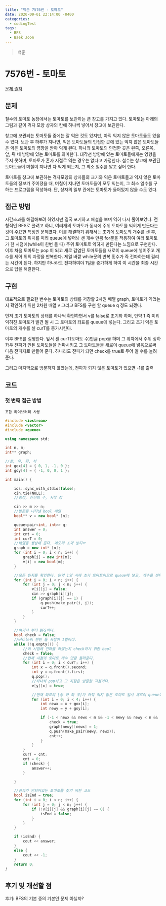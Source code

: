 ```yaml
---
title: "백준 7576번 - 토마토"
date: 2020-09-01 22:14:00 -0400
categories: 
  - codingTest
tags:
  - BFS
  - Baek Joon
---
```


> 백준 

7576번 - 토마토
=============
 
[문제 출처](https://www.acmicpc.net/problem/7576)
## 문제
철수의 토마토 농장에서는 토마토를 보관하는 큰 창고를 가지고 있다. 토마토는 아래의 그림과 같이 격자 모양 상자의 칸에 하나씩 넣어서 창고에 보관한다. 

창고에 보관되는 토마토들 중에는 잘 익은 것도 있지만, 아직 익지 않은 토마토들도 있을 수 있다. 보관 후 하루가 지나면, 익은 토마토들의 인접한 곳에 있는 익지 않은 토마토들은 익은 토마토의 영향을 받아 익게 된다. 하나의 토마토의 인접한 곳은 왼쪽, 오른쪽, 앞, 뒤 네 방향에 있는 토마토를 의미한다. 대각선 방향에 있는 토마토들에게는 영향을 주지 못하며, 토마토가 혼자 저절로 익는 경우는 없다고 가정한다. 철수는 창고에 보관된 토마토들이 며칠이 지나면 다 익게 되는지, 그 최소 일수를 알고 싶어 한다.

토마토를 창고에 보관하는 격자모양의 상자들의 크기와 익은 토마토들과 익지 않은 토마토들의 정보가 주어졌을 때, 며칠이 지나면 토마토들이 모두 익는지, 그 최소 일수를 구하는 프로그램을 작성하라. 단, 상자의 일부 칸에는 토마토가 들어있지 않을 수도 있다.

## 접근 방법 
시간초과를 해결해보려 하였지만 결국 포기하고 해설을 보며 익혀 다시 풀어보았다.
전형적인 BFS로 풀려고 하니, 여러개의 토마토가 동시에 주위 토마토를 익히게 만든다는 것이 주요한 특징인 문제였다.
이를 해결하기 위해서는 초기에 토마토의 개수를 센 후, 그 토마토의 위치를 미리 queue에 넣어놔 
센 개수 만큼 for문을 적용하여 여러 토마토가 한 시점에(while이 한번 돌 때) 주위 토마토로 익히게 만든다는 느낌으로 구현한다.
이후 처음 토마토는 pop 이 되고 새로 감염된 토마토들을 새로이 queue에 넣어주고 개수를 세어 위의 과정을 반복한다.
제일 바깥 while문의 반복 횟수가 즉 전파하는데 걸리는 시간이 된다. 하지만 하나라도 전파하여야 1일을 증가하게 하여 이 시간을 최종 시간으로 답을 해결한다.

## 구현
대표적으로 필요한 변수는 토마토의 상태를 저장할 2차원 배열 graph, 토마토가 익었는지 확인하기 위한 2차원 배열 v
그리고 BFS를 구현 할 queue q 정도 되겠다.

먼저 초기 토마토의 상태를 하나씩 확인하면서 v를 false로 초기화 하며, 만약 1 즉 미리 익혀진 토마토가 발견 될 시
그 토마토의 좌표를 queue에 넣는다. 그리고 초기 익은 토마토의 개수를 셀 curT를 증가시킨다.

이후 BFS를 실행한다.
앞서 센 curT(토마토 수)만큼 pop을 하며 그 위치에서 주위 상하좌우 전파가 안된 토마토들을 전파시키고 
그 토마토들을 새로이 queue에 넣음으로써 다음 전파자로 만들어 준다.
하나라도 전파가 되면 check를 true로 두어 일 수를 늘려준다.

그리고 마지막으로 방문하지 않았는데, 전파가 되지 않은 토마토가 있으면 -1를 출력

## 코드 
### 첫 번째 접근 방법
`조합 라이브러리 사용`
```c++
#include <iostream>
#include <vector>
#include <queue>

using namespace std;

int n, m;
int** graph;

//상, 우, 좌, 하
int gox[4] = { 0, 1, -1, 0 };
int goy[4] = { -1, 0, 0, 1 };

int main() {

	ios::sync_with_stdio(false);
	cin.tie(NULL);
	//정점, 간선의 수, 시작 점

	cin >> m >> n;
	//방문을 나타낼 bool 배열
	bool** v = new bool* [n];

	queue<pair<int, int>> q;
	int answer = 0;
	int cnt = 0;
	int curT = 0;
	//배열을 생성해 준다. 메모리 초과 방지ㅠ
	graph = new int* [n];
	for (int i = 0; i < n; i++) {
		graph[i] = new int[m];
		v[i] = new bool[m];
	}

	//모든 인자를 확인한다. 만약 1일 시에 초기 토마토이므로 queue에 넣고, 개수를 센다.
	for (int i = 0; i < n; i++) {
		for (int j = 0; j < m; j++) {
			v[i][j] = false;
			cin >> graph[i][j];
			if (graph[i][j] == 1) {
				q.push(make_pair(i, j));
				curT++;
			}
		}
	}

	//여기서 부터 BFS이다.
	bool check = false;
	//while이 한번 돌 시점이 1일이다.
	while (!q.empty()) {
		//이 시점에 전파를 하였는지 check하기 위한 bool
		check = false;
		//현재 시점의 토마토 개수 만큼 돌려준다.
		for (int i = 0; i < curT; i++) {
			int x = q.front().second;
			int y = q.front().first;
			q.pop();
			//하나씩 pop하고 그 지점은 방문한 지점이다.
			v[y][x] = true;

			//현재 좌표의 [상 하 좌 우]가 아직 익지 않은 토마토 일시 새로이 queue에 넣고, 개수를 센다.
			for (int i = 0; i < 4; i++) {
				int newx = x + gox[i];
				int newy = y + goy[i];

				if (-1 < newx && newx < m && -1 < newy && newy < n && !v[newy][newx] && graph[newy][newx] == 0) {
					check = true;
					graph[newy][newx] = 1;
					q.push(make_pair(newy, newx));
					cnt++;
				}
			}
		}
		curT = cnt;
		cnt = 0;
		if (check) {
			answer++;
		}

	}

	//전파가 안되어있는 토마토를 찾기 위한 코드
	bool isEnd = true;
	for (int i = 0; i < n; i++) {
		for (int j = 0; j < m; j++) {
			if (!v[i][j] && graph[i][j] == 0) {
				isEnd = false;
			}
		}
	}

	if (isEnd) {
		cout << answer;
	}
	else {
		cout << -1;
	}
	return 0;
}
```

## 후기 및 개선할 점

후기:
BFS의 기본 중의 기본인 문제 아닐까?